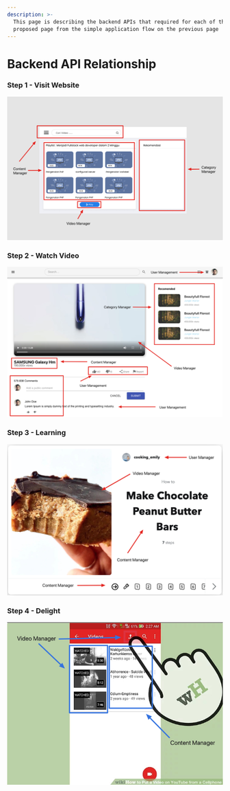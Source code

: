 ```yaml
---
description: >-
  This page is describing the backend APIs that required for each of the
  proposed page from the simple application flow on the previous page
---
```


# Backend API Relationship

### Step 1 - Visit Website

![API requirements for landing page](../.gitbook/assets/image%20%284%29.png)

### Step 2 - Watch Video

![API requirements for Watch Video page](../.gitbook/assets/image%20%289%29.png)

### Step 3 - Learning

![API requirements for Video Playlist ](../.gitbook/assets/image.png)

### Step 4 - Delight

![API requirement for Content Upload](../.gitbook/assets/image%20%288%29.png)

